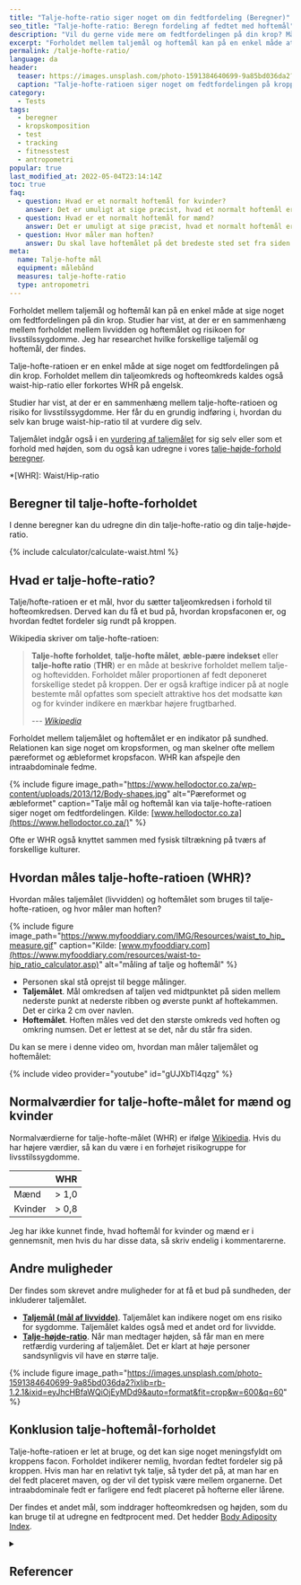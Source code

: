 ```yaml
---
title: "Talje-hofte-ratio siger noget om din fedtfordeling (Beregner)"
seo_title: "Talje-hofte-ratio: Beregn fordeling af fedtet med hoftemål"
description: "Vil du gerne vide mere om fedtfordelingen på din krop? Mål dit hoftemål og dit taljemål og beregn talje-hofte-ratio og få svaret i vores beregner."
excerpt: "Forholdet mellem taljemål og hoftemål kan på en enkel måde at sige noget om fedtfordelingen på din krop. Studier har vist, at der er en sammenhæng mellem forholdet mellem livvidden og hoftemålet og risikoen for livsstilssygdomme. Jeg har researchet hvilke forskellige taljemål og hoftemål, der findes."
permalink: /talje-hofte-ratio/
language: da
header:
  teaser: https://images.unsplash.com/photo-1591384640699-9a85bd036da2?ixlib=rb-1.2.1&ixid=eyJhcHBfaWQiOjEyMDd9&auto=format&fit=crop&h=300&w=400&q=10
  caption: "Talje-hofte-ratioen siger noget om fedtfordelingen på kroppen"
category:
  - Tests
tags:
  - beregner
  - kropskomposition
  - test
  - tracking
  - fitnesstest
  - antropometri
popular: true
last_modified_at: 2022-05-04T23:14:14Z
toc: true
faq:
  - question: Hvad er et normalt hoftemål for kvinder?
    answer: Det er umuligt at sige præcist, hvad et normalt hoftemål er for kvinder. Du kan i stedet kigge på forholdet mellem hofteomkredsen og taljeomkredsen. Der skal kvinder helst ligge under 0,8.
  - question: Hvad er et normalt hoftemål for mænd?
    answer: Det er umuligt at sige præcist, hvad et normalt hoftemål er for mænd. Du kan i stedet kigge på talje-hofte-ratioen. Der skal mænd helst ligge under 1.
  - question: Hvor måler man hoften?
    answer: Du skal lave hoftemålet på det bredeste sted set fra siden.
meta:
  name: Talje-hofte mål
  equipment: målebånd
  measures: talje-hofte-ratio
  type: antropometri
---
```


Forholdet mellem taljemål og hoftemål kan på en enkel måde at sige noget om fedtfordelingen på din krop. Studier har vist, at der er en sammenhæng mellem forholdet mellem livvidden og hoftemålet og risikoen for livsstilssygdomme. Jeg har researchet hvilke forskellige taljemål og hoftemål, der findes.

Talje-hofte-ratioen er en enkel måde at sige noget om fedtfordelingen på din krop. Forholdet mellem din taljeomkreds og hofteomkreds kaldes også waist-hip-ratio eller forkortes WHR på engelsk.

Studier har vist, at der er en sammenhæng mellem talje-hofte-ratioen og risiko for livsstilssygdomme. Her får du en grundig indføring i, hvordan du selv kan bruge waist-hip-ratio til at vurdere dig selv.

Taljemålet indgår også i en [vurdering af taljemålet](/taljemaal/) for sig selv eller som et forhold med højden, som du også kan udregne i vores [talje-højde-forhold beregner](/talje-hoejde-beregner/).

*[WHR]: Waist/Hip-ratio

## Beregner til talje-hofte-forholdet

I denne beregner kan du udregne din din talje-hofte-ratio og din talje-højde-ratio.

{% include calculator/calculate-waist.html %}

## Hvad er talje-hofte-ratio?

Talje/hofte-ratioen er et mål, hvor du sætter taljeomkredsen i forhold til hofteomkredsen. Derved kan du få et bud på, hvordan kropsfaconen er, og hvordan fedtet fordeler sig rundt på kroppen.

Wikipedia skriver om talje-hofte-ratioen:

> **Talje-hofte forholdet**, **talje-hofte målet**, **æble-pære indekset** eller **talje-hofte ratio** (**THR**) er en måde at beskrive forholdet mellem talje- og hoftevidden. Forholdet måler proportionen af fedt deponeret forskellige stedet på kroppen. Der er også kraftige indicer på at nogle bestemte mål opfattes som specielt attraktive hos det modsatte køn og for kvinder indikere en mærkbar højere frugtbarhed.
>
> --- <cite>[Wikipedia](https://da.wikipedia.org/wiki/Talje-hofte_forhold)</cite>

Forholdet mellem taljemålet og hoftemålet er en indikator på sundhed. Relationen kan sige noget om kropsformen, og man skelner ofte mellem pæreformet og æbleformet kropsfacon. WHR kan afspejle den intraabdominale fedme.

{% include figure image_path="https://www.hellodoctor.co.za/wp-content/uploads/2013/12/Body-shapes.jpg" alt="Pæreformet og æbleformet" caption="Talje mål og hoftemål kan via talje-hofte-ratioen siger noget om fedtfordelingen. Kilde: [www.hellodoctor.co.za](https://www.hellodoctor.co.za/)" %}

Ofte er WHR også knyttet sammen med fysisk tiltrækning på tværs af forskellige kulturer.

## Hvordan måles talje-hofte-ratioen (WHR)?

Hvordan måles taljemålet (livvidden) og hoftemålet som bruges til talje-hofte-ratioen, og hvor måler man hoften?

{% include figure image_path="https://www.myfooddiary.com/IMG/Resources/waist_to_hip_measure.gif" caption="Kilde: [www.myfooddiary.com](https://www.myfooddiary.com/resources/waist-to-hip_ratio_calculator.asp)" alt="måling af talje og hoftemål" %}

- Personen skal stå oprejst til begge målinger.
- **Taljemålet**. Mål omkredsen af taljen ved midtpunktet på siden mellem nederste punkt at nederste ribben og øverste punkt af hoftekammen. Det er cirka 2 cm over navlen.
- **Hoftemålet**. Hoften måles ved det den største omkreds ved hoften og omkring numsen. Det er lettest at se det, når du står fra siden.

Du kan se mere i denne video om, hvordan man måler taljemålet og hoftemålet:

{% include video provider="youtube" id="gUJXbTl4qzg" %}

## Normalværdier for talje-hofte-målet for mænd og kvinder

Normalværdierne for talje-hofte-målet (WHR) er ifølge [Wikipedia](https://en.wikipedia.org/wiki/Waist%E2%80%93hip_ratio). Hvis du har højere værdier, så kan du være i en forhøjet risikogruppe for livsstilssygdomme.

|         | WHR     |
|---------|---------|
| Mænd    | > 1,0   |
| Kvinder | > 0,8   |

Jeg har ikke kunnet finde, hvad hoftemål for kvinder og mænd er i gennemsnit, men hvis du har disse data, så skriv endelig i kommentarerne.

## Andre muligheder

Der findes som skrevet andre muligheder for at få et bud på sundheden, der inkluderer taljemålet.

- **[Taljemål (mål af livvidde)](/taljemaal/)**. Taljemålet kan indikere noget om ens risiko for sygdomme. Taljemålet kaldes også med et andet ord for livvidde.
- **[Talje-højde-ratio](/talje-hoejde-beregner/)**. Når man medtager højden, så får man en mere retfærdig vurdering af taljemålet. Det er klart at høje personer sandsynligvis vil have en større talje.

{% include figure image_path="https://images.unsplash.com/photo-1591384640699-9a85bd036da2?ixlib=rb-1.2.1&ixid=eyJhcHBfaWQiOjEyMDd9&auto=format&fit=crop&w=600&q=60" %}

## Konklusion talje-hoftemål-forholdet

Talje-hofte-ratioen er let at bruge, og det kan sige noget meningsfyldt om kroppens facon. Forholdet indikerer nemlig, hvordan fedtet fordeler sig på kroppen. Hvis man har en relativt tyk talje, så tyder det på, at man har en del fedt placeret maven, og der vil det typisk være mellem organerne. Det intraabdominale fedt er farligere end fedt placeret på hofterne eller lårene.

Der findes et andet mål, som inddrager hofteomkredsen og højden, som du kan bruge til at udregne en fedtprocent med. Det hedder [Body Adiposity Index](/bai-body-adiposity-index/).

<details markdown="1" class="references">
  <summary><h2 class="references">Referencer</h2></summary>

- [The Relationship Between Waist-Hip Ratio and Fertility](https://www.psychologytoday.com/us/blog/beastly-behavior/201706/the-relationship-between-waist-hip-ratio-and-fertility)
- Butovskaya, M., A. Sorokowska, M. Karwowski, A. Sabiniewicz, J. Fedenok, D. Dronova, M. Negasheva, E. Selivanova, og P. Sorokowski. 2017. “Waist-to-Hip Ratio, Body-Mass Index, Age and Number of Children in Seven Traditional Societies”. Scientific Reports 7 (1): 1–9. <https://doi.org/10.1038/s41598-017-01916-9>.
- World Health Organization (WHO). Waist Circumference and Waist-Hip Ratio. Report of a WHO Expert Consultation, 2008 - <https://apps.who.int/iris/bitstream/handle/10665/44583/9789241501491_eng.pdf;jsessionid=F00FF7FB19FE76C81824CD52AF7FD4D4?sequence=1>

</details>
